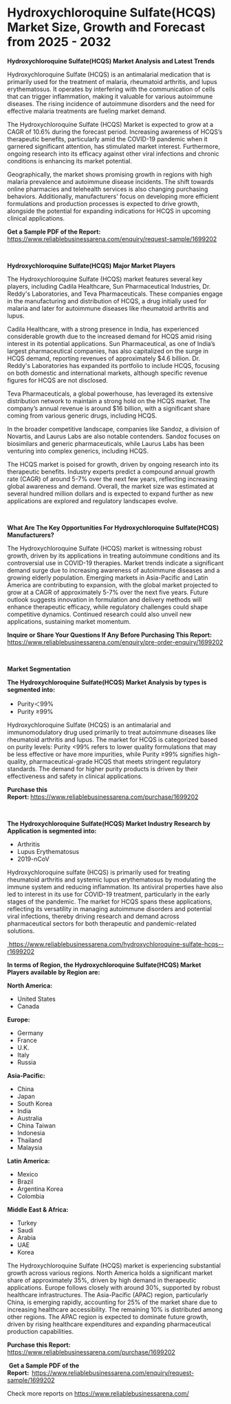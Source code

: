 <p><h1>Hydroxychloroquine Sulfate(HCQS) Market Size, Growth and Forecast from 2025 - 2032</h1></p><p><strong>Hydroxychloroquine Sulfate(HCQS) Market Analysis and Latest Trends</strong></p>
<p><p>Hydroxychloroquine Sulfate (HCQS) is an antimalarial medication that is primarily used for the treatment of malaria, rheumatoid arthritis, and lupus erythematosus. It operates by interfering with the communication of cells that can trigger inflammation, making it valuable for various autoimmune diseases. The rising incidence of autoimmune disorders and the need for effective malaria treatments are fueling market demand.</p><p>The Hydroxychloroquine Sulfate (HCQS) Market is expected to grow at a CAGR of 10.6% during the forecast period. Increasing awareness of HCQS’s therapeutic benefits, particularly amid the COVID-19 pandemic when it garnered significant attention, has stimulated market interest. Furthermore, ongoing research into its efficacy against other viral infections and chronic conditions is enhancing its market potential. </p><p>Geographically, the market shows promising growth in regions with high malaria prevalence and autoimmune disease incidents. The shift towards online pharmacies and telehealth services is also changing purchasing behaviors. Additionally, manufacturers' focus on developing more efficient formulations and production processes is expected to drive growth, alongside the potential for expanding indications for HCQS in upcoming clinical applications.</p></p>
<p><strong>Get a Sample PDF of the Report:&nbsp;</strong> <a href="https://www.reliablebusinessarena.com/enquiry/request-sample/1699202?utm_campaign=2793&utm_medium=2&utm_source=Github&utm_content=ia&utm_term=27032025&utm_id=hydroxychloroquine-sulfatehcqs">https://www.reliablebusinessarena.com/enquiry/request-sample/1699202</a></p>
<p>&nbsp;</p>
<p><strong>Hydroxychloroquine Sulfate(HCQS) Major Market Players</strong></p>
<p><p>The Hydroxychloroquine Sulfate (HCQS) market features several key players, including Cadila Healthcare, Sun Pharmaceutical Industries, Dr. Reddy's Laboratories, and Teva Pharmaceuticals. These companies engage in the manufacturing and distribution of HCQS, a drug initially used for malaria and later for autoimmune diseases like rheumatoid arthritis and lupus. </p><p>Cadila Healthcare, with a strong presence in India, has experienced considerable growth due to the increased demand for HCQS amid rising interest in its potential applications. Sun Pharmaceutical, as one of India’s largest pharmaceutical companies, has also capitalized on the surge in HCQS demand, reporting revenues of approximately $4.6 billion. Dr. Reddy's Laboratories has expanded its portfolio to include HCQS, focusing on both domestic and international markets, although specific revenue figures for HCQS are not disclosed.  </p><p>Teva Pharmaceuticals, a global powerhouse, has leveraged its extensive distribution network to maintain a strong hold on the HCQS market. The company’s annual revenue is around $16 billion, with a significant share coming from various generic drugs, including HCQS. </p><p>In the broader competitive landscape, companies like Sandoz, a division of Novartis, and Laurus Labs are also notable contenders. Sandoz focuses on biosimilars and generic pharmaceuticals, while Laurus Labs has been venturing into complex generics, including HCQS. </p><p>The HCQS market is poised for growth, driven by ongoing research into its therapeutic benefits. Industry experts predict a compound annual growth rate (CAGR) of around 5-7% over the next few years, reflecting increasing global awareness and demand. Overall, the market size was estimated at several hundred million dollars and is expected to expand further as new applications are explored and regulatory landscapes evolve.</p></p>
<p>&nbsp;</p>
<p><strong>What Are The Key Opportunities For Hydroxychloroquine Sulfate(HCQS) Manufacturers?</strong></p>
<p><p>The Hydroxychloroquine Sulfate (HCQS) market is witnessing robust growth, driven by its applications in treating autoimmune conditions and its controversial use in COVID-19 therapies. Market trends indicate a significant demand surge due to increasing awareness of autoimmune diseases and a growing elderly population. Emerging markets in Asia-Pacific and Latin America are contributing to expansion, with the global market projected to grow at a CAGR of approximately 5-7% over the next five years. Future outlook suggests innovation in formulation and delivery methods will enhance therapeutic efficacy, while regulatory challenges could shape competitive dynamics. Continued research could also unveil new applications, sustaining market momentum.</p></p>
<p><strong>Inquire or Share Your Questions If Any Before Purchasing This Report:</strong> <a href="https://www.reliablebusinessarena.com/enquiry/pre-order-enquiry/1699202?utm_campaign=2793&utm_medium=2&utm_source=Github&utm_content=ia&utm_term=27032025&utm_id=hydroxychloroquine-sulfatehcqs">https://www.reliablebusinessarena.com/enquiry/pre-order-enquiry/1699202</a></p>
<p>&nbsp;</p>
<p><strong>Market Segmentation</strong></p>
<p><strong>The Hydroxychloroquine Sulfate(HCQS) Market Analysis by types is segmented into:</strong></p>
<p><ul><li>Purity＜99%</li><li>Purity ≥99%</li></ul></p>
<p><p>Hydroxychloroquine Sulfate (HCQS) is an antimalarial and immunomodulatory drug used primarily to treat autoimmune diseases like rheumatoid arthritis and lupus. The market for HCQS is categorized based on purity levels: Purity <99% refers to lower quality formulations that may be less effective or have more impurities, while Purity ≥99% signifies high-quality, pharmaceutical-grade HCQS that meets stringent regulatory standards. The demand for higher purity products is driven by their effectiveness and safety in clinical applications.</p></p>
<p><strong>Purchase this Report:&nbsp;</strong><a href="https://www.reliablebusinessarena.com/purchase/1699202?utm_campaign=2793&utm_medium=2&utm_source=Github&utm_content=ia&utm_term=27032025&utm_id=hydroxychloroquine-sulfatehcqs">https://www.reliablebusinessarena.com/purchase/1699202</a></p>
<p>&nbsp;</p>
<p><strong>The Hydroxychloroquine Sulfate(HCQS) Market Industry Research by Application is segmented into:</strong></p>
<p><ul><li>Arthritis</li><li>Lupus Erythematosus</li><li>2019-nCoV</li></ul></p>
<p><p>Hydroxychloroquine sulfate (HCQS) is primarily used for treating rheumatoid arthritis and systemic lupus erythematosus by modulating the immune system and reducing inflammation. Its antiviral properties have also led to interest in its use for COVID-19 treatment, particularly in the early stages of the pandemic. The market for HCQS spans these applications, reflecting its versatility in managing autoimmune disorders and potential viral infections, thereby driving research and demand across pharmaceutical sectors for both therapeutic and pandemic-related solutions.</p></p>
<p><a href="https://www.reliablebusinessarena.com/hydroxychloroquine-sulfate-hcqs--r1699202?utm_campaign=2793&utm_medium=2&utm_source=Github&utm_content=ia&utm_term=27032025&utm_id=hydroxychloroquine-sulfatehcqs">&nbsp;https://www.reliablebusinessarena.com/hydroxychloroquine-sulfate-hcqs--r1699202</a></p>
<p><strong>In terms of Region, the Hydroxychloroquine Sulfate(HCQS) Market Players available by Region are:</strong></p>
<p>
    <p> <strong> North America: </strong>
        <ul>
            <li>United States</li>
            <li>Canada</li>
        </ul>
        </p> 
    <p> <strong> Europe: </strong>
        <ul>
            <li>Germany</li>
            <li>France</li>
            <li>U.K.</li>
            <li>Italy</li>
            <li>Russia</li>
        </ul>
        </p> 
    <p> <strong> Asia-Pacific: </strong>
        <ul>
            <li>China</li>
            <li>Japan</li>
            <li>South Korea</li>
            <li>India</li>
            <li>Australia</li>
            <li>China Taiwan</li>
            <li>Indonesia</li>
            <li>Thailand</li>
            <li>Malaysia</li>
        </ul>
        </p> 
    <p> <strong> Latin America: </strong>
        <ul>
            <li>Mexico</li>
            <li>Brazil</li>
            <li>Argentina Korea</li>
            <li>Colombia</li>
        </ul>
        </p> 
    <p> <strong> Middle East & Africa: </strong>
        <ul>
            <li>Turkey</li>
            <li>Saudi</li>
            <li>Arabia</li>
            <li>UAE</li>
            <li>Korea</li>
        </ul>
    </p>
    </p>
<p><p>The Hydroxychloroquine Sulfate (HCQS) market is experiencing substantial growth across various regions. North America holds a significant market share of approximately 35%, driven by high demand in therapeutic applications. Europe follows closely with around 30%, supported by robust healthcare infrastructures. The Asia-Pacific (APAC) region, particularly China, is emerging rapidly, accounting for 25% of the market share due to increasing healthcare accessibility. The remaining 10% is distributed among other regions. The APAC region is expected to dominate future growth, driven by rising healthcare expenditures and expanding pharmaceutical production capabilities.</p></p>
<p><strong>Purchase this Report: </strong><a href="https://www.reliablebusinessarena.com/purchase/1699202?utm_campaign=2793&utm_medium=2&utm_source=Github&utm_content=ia&utm_term=27032025&utm_id=hydroxychloroquine-sulfatehcqs">https://www.reliablebusinessarena.com/purchase/1699202</a></p>
<p>&nbsp;<strong>Get a Sample PDF of the Report:&nbsp;&nbsp;</strong><a href="https://www.reliablebusinessarena.com/enquiry/request-sample/1699202?utm_campaign=2793&utm_medium=2&utm_source=Github&utm_content=ia&utm_term=27032025&utm_id=hydroxychloroquine-sulfatehcqs">https://www.reliablebusinessarena.com/enquiry/request-sample/1699202</a></p>
<p><strong></strong></p>
<p>Check more reports on <a href="https://www.reliablebusinessarena.com/?utm_campaign=2793&utm_medium=2&utm_source=Github&utm_content=ia&utm_term=27032025&utm_id=hydroxychloroquine-sulfatehcqs">https://www.reliablebusinessarena.com/</a></p>